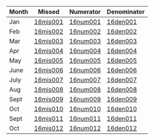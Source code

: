 
Month | Missed | Numerator | Denominator | 
----- | ------ | ----------| ----------- |
Jan|[16mis001](https://github.com/johnnybender/adastandards2017/blob/master/recommendations/rec001.md) | [16num001](https://github.com/johnnybender/adastandards2017/blob/master/recommendations/rec001.md) | [16den001](https://github.com/johnnybender/adastandards2017/blob/master/recommendations/rec001.md)
Feb|[16mis002](https://github.com/johnnybender/adastandards2017/blob/master/recommendations/rec001.md) | [16num002](https://github.com/johnnybender/adastandards2017/blob/master/recommendations/rec001.md) | [16den002](https://github.com/johnnybender/adastandards2017/blob/master/recommendations/rec001.md)
Mar|[16mis003](https://github.com/johnnybender/adastandards2017/blob/master/recommendations/rec001.md) | [16num003](https://github.com/johnnybender/adastandards2017/blob/master/recommendations/rec001.md) | [16den003](https://github.com/johnnybender/adastandards2017/blob/master/recommendations/rec001.md)
Apr|[16mis004](https://github.com/johnnybender/adastandards2017/blob/master/recommendations/rec001.md) | [16num004](https://github.com/johnnybender/adastandards2017/blob/master/recommendations/rec001.md) | [16den004](https://github.com/johnnybender/adastandards2017/blob/master/recommendations/rec001.md)
May|[16mis005](https://github.com/johnnybender/adastandards2017/blob/master/recommendations/rec001.md) | [16num005](https://github.com/johnnybender/adastandards2017/blob/master/recommendations/rec001.md) | [16den005](https://github.com/johnnybender/adastandards2017/blob/master/recommendations/rec001.md)
June|[16mis006](https://github.com/johnnybender/adastandards2017/blob/master/recommendations/rec001.md) | [16num006](https://github.com/johnnybender/adastandards2017/blob/master/recommendations/rec001.md) | [16den006](https://github.com/johnnybender/adastandards2017/blob/master/recommendations/rec001.md)
July|[16mis007](https://github.com/johnnybender/adastandards2017/blob/master/recommendations/rec001.md) | [16num007](https://github.com/johnnybender/adastandards2017/blob/master/recommendations/rec001.md) | [16den007](https://github.com/johnnybender/adastandards2017/blob/master/recommendations/rec001.md)
Aug|[16mis008](https://github.com/johnnybender/adastandards2017/blob/master/recommendations/rec001.md) | [16num008](https://github.com/johnnybender/adastandards2017/blob/master/recommendations/rec001.md) | [16den008](https://github.com/johnnybender/adastandards2017/blob/master/recommendations/rec001.md)
Sept|[16mis009](https://github.com/johnnybender/adastandards2017/blob/master/recommendations/rec001.md) | [16num009](https://github.com/johnnybender/adastandards2017/blob/master/recommendations/rec001.md) | [16den009](https://github.com/johnnybender/adastandards2017/blob/master/recommendations/rec001.md)
Oct|[16mis010](https://github.com/johnnybender/adastandards2017/blob/master/recommendations/rec001.md) | [16num010](https://github.com/johnnybender/adastandards2017/blob/master/recommendations/rec001.md) | [16den010](https://github.com/johnnybender/adastandards2017/blob/master/recommendations/rec001.md)
Sept|[16mis011](https://github.com/johnnybender/adastandards2017/blob/master/recommendations/rec001.md) | [16num011](https://github.com/johnnybender/adastandards2017/blob/master/recommendations/rec001.md) | [16den011](https://github.com/johnnybender/adastandards2017/blob/master/recommendations/rec001.md)
Oct|[16mis012](https://github.com/johnnybender/adastandards2017/blob/master/recommendations/rec001.md) | [16num012](https://github.com/johnnybender/adastandards2017/blob/master/recommendations/rec001.md) | [16den012](https://github.com/johnnybender/adastandards2017/blob/master/recommendations/rec001.md)
